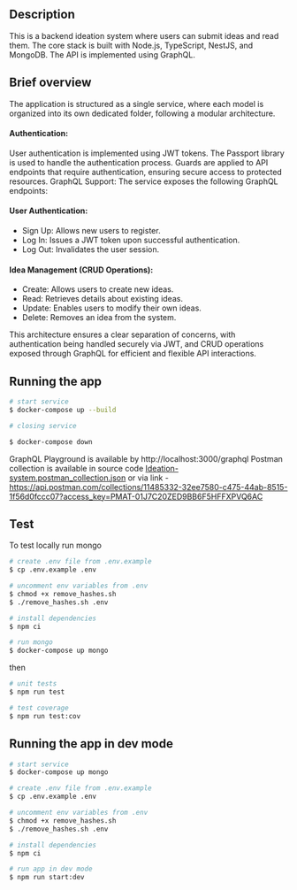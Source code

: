 


## Description

This is a backend ideation system where users can submit ideas and read them. The core stack is built with Node.js, TypeScript, NestJS, and MongoDB. The API is implemented using GraphQL.

## Brief overview

The application is structured as a single service, where each model is organized into its own dedicated folder, following a modular architecture.

#### Authentication:
User authentication is implemented using JWT tokens.
The Passport library is used to handle the authentication process.
Guards are applied to API endpoints that require authentication, ensuring secure access to protected resources.
GraphQL Support:
The service exposes the following GraphQL endpoints:

#### User Authentication:

* Sign Up: Allows new users to register.
* Log In: Issues a JWT token upon successful authentication.
* Log Out: Invalidates the user session.

#### Idea Management (CRUD Operations):

* Create: Allows users to create new ideas.
* Read: Retrieves details about existing ideas.
* Update: Enables users to modify their own ideas.
* Delete: Removes an idea from the system.

This architecture ensures a clear separation of concerns, with authentication being handled securely via JWT, and CRUD operations exposed through GraphQL for efficient and flexible API interactions.

## Running the app

```bash
# start service
$ docker-compose up --build

# closing service

$ docker-compose down
```

GraphQL Playground is available by http://localhost:3000/graphql
Postman collection is available in source code [Ideation-system.postman_collection.json](Ideation-system.postman_collection.json)
or via link - https://api.postman.com/collections/11485332-32ee7580-c475-44ab-8515-1f56d0fccc07?access_key=PMAT-01J7C20ZED9BB6F5HFFXPVQ6AC

## Test

To test locally run mongo 

```bash
# create .env file from .env.example
$ cp .env.example .env

# uncomment env variables from .env
$ chmod +x remove_hashes.sh
$ ./remove_hashes.sh .env 

# install dependencies
$ npm ci

# run mongo
$ docker-compose up mongo
```
then

```bash
# unit tests
$ npm run test

# test coverage
$ npm run test:cov
```

## Running the app in dev mode

```bash
# start service
$ docker-compose up mongo

# create .env file from .env.example
$ cp .env.example .env

# uncomment env variables from .env
$ chmod +x remove_hashes.sh
$ ./remove_hashes.sh .env 

# install dependencies
$ npm ci

# run app in dev mode 
$ npm run start:dev
```